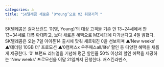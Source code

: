 ```yaml
---
categories: a
title: "SK텔레콤 새로운 ‘0Young’으로 MZ 취향저격 "
---
```

SK텔레콤은 컬처브랜드 ‘0(영, Young)’의 대상 고객을 기존 만 13~24세에서 만 13~34세로 대폭 확대하고, 보다 새로운 혜택으로 MZ세대에 다가선다고 4일 밝혔다. SK텔레콤은 오는 7일 아이폰14 출시에 맞춰 새로워진 0을 선보이며 ▲‘New weeks’ ▲’테더링 10GB 더’ 프로모션 ▲‘0캠퍼스x 우주패스all/life’ 할인 등 다양한 혜택을 새롭게 제공한다. ‘0’ 브랜드 리뉴얼을 기념해 평균 할인율 50% 이상의 할인 혜택을 제공하는 ‘New weeks’ 프로모션을 이달 21일까지 진행한다. 배스킨라빈스,